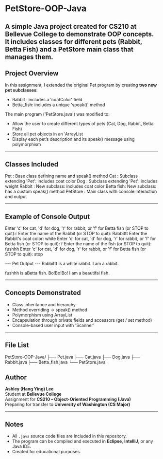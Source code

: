 # PetStore-OOP-Java
A simple Java project created for CS210 at Bellevue College to demonstrate OOP concepts. It includes classes for different pets (Rabbit, Betta Fish) and a PetStore main class that manages them.
---

## Project Overview

In this assignment, I extended the original Pet program by creating **two new pet subclasses**:
- Rabbit    : includes a 'coatColor' field  
- Betta_fish: includes a unique 'speak()' method  

The main program ('PetStore.java') was modified to:
- Allow the user to create different types of pets (Cat, Dog, Rabbit, Betta Fish)
- Store all pet objects in an 'ArrayList<Pet>
- Display each pet’s description and its speak() message using polymorphism

---

## Classes Included
Pet       :  Base class defining name and speak() method
Cat       : Subclass extending 'Pet': includes coat color
Dog       : Subclass extending 'Pet': includes weight
Rabbit    : New subclass: includes coat color 
Betta fish: New subclass: has a custom speak() method
PetStore  : Main class with console interaction and output


---
## Example of Console Output
Enter 'c' for cat, 'd' for dog, 'r' for rabbit, or 'f' for Betta fish (or STOP to quit):r
Enter the name of the Rabbit (or STOP to quit): 
Rabbittt
Enter the Rabbit's coat color: 
white
Enter 'c' for cat, 'd' for dog, 'r' for rabbit, or 'f' for Betta fish (or STOP to quit):
f
Enter the name of the fish (or STOP to quit): 
fushhh
Enter 'c' for cat, 'd' for dog, 'r' for rabbit, or 'f' for Betta fish (or STOP to quit):
stop

--- Pet Output ---
Rabbittt is a white rabbit.
I am a rabbit.

fushhh is aBetta fish.
Bo!Bo!Bo! I am a beautifal fish.

---

## Concepts Demonstrated
- Class inheritance and hierarchy
- Method overriding -> speak() method
- Polymorphism using ArrayList<Pet>
- Encapsulation through private fields and accessors (get / set method)
- Console-based user input with 'Scanner'

---

## File List
PetStore-OOP-Java/
├── Pet.java
├── Cat.java
├── Dog.java
├── Rabbit.java
├── Betta_fish.java
└── PetStore.java

## Author
**Ashley (Hang Ying) Lee**  
Student at **Bellevue College**  
Assignment for **CS210 – Object-Oriented Programming (Java)**  
Preparing for transfer to **University of Washington (CS Major)**

---

## Notes
- All `.java` source code files are included in this repository.  
- The program can be compiled and executed in **Eclipse**, **IntelliJ**, or any Java IDE.  
- Created for educational purposes.

